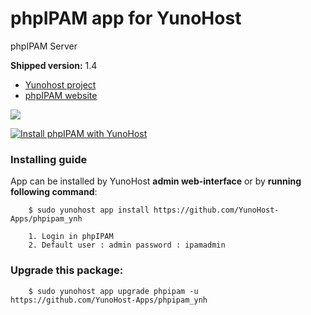 # phpIPAM app for YunoHost
phpIPAM Server

**Shipped version:** 1.4

- [Yunohost project](https://yunohost.org)
- [phpIPAM website](https://phpipam.net/)

![](https://phpipam.net/css/images/phpipam_logo_small@2x.png)


[![Install phpIPAM with YunoHost](https://install-app.yunohost.org/install-with-yunohost.png)](https://install-app.yunohost.org/?app=phpipam)

### Installing guide

 App can be installed by YunoHost **admin web-interface** or by **running following command**:

        $ sudo yunohost app install https://github.com/YunoHost-Apps/phpipam_ynh
         
        1. Login in phpIPAM
        2. Default user : admin password : ipamadmin

 
### Upgrade this package:

        $ sudo yunohost app upgrade phpipam -u https://github.com/YunoHost-Apps/phpipam_ynh

